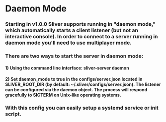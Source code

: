 # Daemon Mode

### Starting in v1.0.0 Sliver supports running in "daemon mode," which automatically starts a client listener (but not an interactive console). In order to connect to a server running in daemon mode you'll need to use multiplayer mode.

### There are two ways to start the server in daemon mode:

#### 1) Using the command line interface: sliver-server daemon

#### 2) Set daemon_mode to true in the configs/server.json located in SLIVER_ROOT_DIR (by default: ~/.sliver/configs/server.json). The listener can be configured via the daemon object. The process will respond gracefully to SIGTERM on Unix-like operating systems.

### With this config you can easily setup a systemd service or init script.
